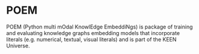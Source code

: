 # POEM
POEM (Python multi mOdal KnowlEdge EmbeddiNgs) is  package of training and evaluating knowledge graphs embedding models that incorporate literals (e.g. numerical, textual, visual literals) and is part of the KEEN Universe.
